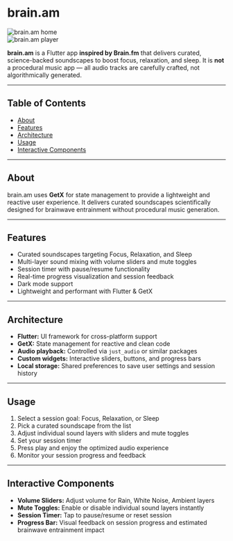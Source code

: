 # brain.am

![brain.am home](home.png)  
![brain.am player](player.png)

**brain.am** is a Flutter app **inspired by Brain.fm** that delivers curated, science-backed soundscapes to boost focus, relaxation, and sleep. It is **not** a procedural music app — all audio tracks are carefully crafted, not algorithmically generated.

---

## Table of Contents
- [About](#about)  
- [Features](#features)  
- [Architecture](#architecture)  
- [Usage](#usage)  
- [Interactive Components](#interactive-components)  

---

## About

brain.am uses **GetX** for state management to provide a lightweight and reactive user experience. It delivers curated soundscapes scientifically designed for brainwave entrainment without procedural music generation.

---

## Features

- Curated soundscapes targeting Focus, Relaxation, and Sleep  
- Multi-layer sound mixing with volume sliders and mute toggles  
- Session timer with pause/resume functionality  
- Real-time progress visualization and session feedback  
- Dark mode support  
- Lightweight and performant with Flutter & GetX  

---

## Architecture

- **Flutter:** UI framework for cross-platform support  
- **GetX:** State management for reactive and clean code  
- **Audio playback:** Controlled via `just_audio` or similar packages  
- **Custom widgets:** Interactive sliders, buttons, and progress bars  
- **Local storage:** Shared preferences to save user settings and session history  

---

## Usage

1. Select a session goal: Focus, Relaxation, or Sleep  
2. Pick a curated soundscape from the list  
3. Adjust individual sound layers with sliders and mute toggles  
4. Set your session timer  
5. Press play and enjoy the optimized audio experience  
6. Monitor your session progress and feedback  

---

## Interactive Components

- **Volume Sliders:** Adjust volume for Rain, White Noise, Ambient layers  
- **Mute Toggles:** Enable or disable individual sound layers instantly  
- **Session Timer:** Tap to pause/resume or reset session  
- **Progress Bar:** Visual feedback on session progress and estimated brainwave entrainment impact  

